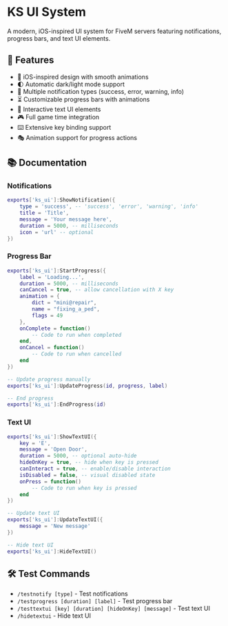 # KS UI System
A modern, iOS-inspired UI system for FiveM servers featuring notifications, progress bars, and text UI elements.

## 🌟 Features
- 📱 iOS-inspired design with smooth animations
- 🌓 Automatic dark/light mode support
- 🎨 Multiple notification types (success, error, warning, info)
- ⏳ Customizable progress bars with animations
- 💬 Interactive text UI elements
- 🎮 Full game time integration
- ⌨️ Extensive key binding support
- 🎭 Animation support for progress actions

## 📚 Documentation

### Notifications
```lua
exports['ks_ui']:ShowNotification({
    type = 'success', -- 'success', 'error', 'warning', 'info'
    title = 'Title',
    message = 'Your message here',
    duration = 5000, -- milliseconds
    icon = 'url' -- optional
})
```

### Progress Bar
```lua
exports['ks_ui']:StartProgress({
    label = 'Loading...',
    duration = 5000, -- milliseconds
    canCancel = true, -- allow cancellation with X key
    animation = {
        dict = "mini@repair",
        name = "fixing_a_ped",
        flags = 49
    },
    onComplete = function()
        -- Code to run when completed
    end,
    onCancel = function()
        -- Code to run when cancelled
    end
})

-- Update progress manually
exports['ks_ui']:UpdateProgress(id, progress, label)

-- End progress
exports['ks_ui']:EndProgress(id)
```

### Text UI
```lua
exports['ks_ui']:ShowTextUI({
    key = 'E',
    message = 'Open Door',
    duration = 5000, -- optional auto-hide
    hideOnKey = true, -- hide when key is pressed
    canInteract = true, -- enable/disable interaction
    isDisabled = false, -- visual disabled state
    onPress = function()
        -- Code to run when key is pressed
    end
})

-- Update text UI
exports['ks_ui']:UpdateTextUI({
    message = 'New message'
})

-- Hide text UI
exports['ks_ui']:HideTextUI()
```

## 🛠️ Test Commands
- `/testnotify [type]` - Test notifications
- `/testprogress [duration] [label]` - Test progress bar
- `/testtextui [key] [duration] [hideOnKey] [message]` - Test text UI
- `/hidetextui` - Hide text UI


